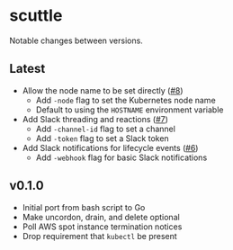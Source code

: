 # scuttle

Notable changes between versions.

## Latest

* Allow the node name to be set directly ([#8](https://github.com/poseidon/scuttle/pull/8))
  * Add `-node` flag to set the Kubernetes node name
  * Default to using the `HOSTNAME` environment variable
* Add Slack threading and reactions ([#7](https://github.com/poseidon/scuttle/pull/7))
  * Add `-channel-id` flag to set a channel
  * Add `-token` flag to set a Slack token
* Add Slack notifications for lifecycle events ([#6](https://github.com/poseidon/scuttle/pull/6))
  * Add `-webhook` flag for basic Slack notifications

## v0.1.0

* Initial port from bash script to Go
* Make uncordon, drain, and delete optional
* Poll AWS spot instance termination notices
* Drop requirement that `kubectl` be present
